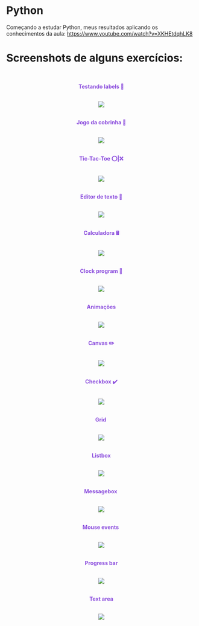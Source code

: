 # Python
Começando a estudar Python, meus resultados aplicando os conhecimentos da aula: https://www.youtube.com/watch?v=XKHEtdqhLK8

# Screenshots de alguns exercícios:
<div align="center">
  <br><p><strong><span style="color: #8b4ddd;">Testando labels 🔖</span></strong></p><br>
  <img align="center" src="https://github.com/xndrxssx/PythonFirstSteps/assets/111080553/7ea49edc-c51c-4ad3-9fd6-99078263c71e"/>
</div>
<div align="center">
  <br><p><strong><span style="color: #8b4ddd;">Jogo da cobrinha 🐍</span></strong></p><br>
  <img align="center" src="https://github.com/xndrxssx/PythonFirstSteps/assets/111080553/65d82218-1a67-4c7c-ac80-c668d2c8be2f"/>
</div>
<div align="center">
  <br><p><strong><span style="color: #8b4ddd;">Tic-Tac-Toe ⭕|❌</span></strong></p><br>
  <img align="center" src="https://github.com/xndrxssx/PythonFirstSteps/assets/111080553/33c5d290-36df-476a-a761-348097193447"/>
</div>
<div align="center">
  <br><p><strong><span style="color: #8b4ddd;">Editor de texto 📝</span></strong></p><br>
  <img align="center" src="https://github.com/xndrxssx/PythonFirstSteps/assets/111080553/bebdb5f9-a098-440d-99aa-549fe11eac01"/>
</div>
<div align="center">
  <br><p><strong><span style="color: #8b4ddd;">Calculadora 🖩 </span></strong></p><br>
  <img align="center" src="https://github.com/xndrxssx/PythonFirstSteps/assets/111080553/6b494588-ce75-4a1d-ac78-d60ae84c0d9b"/>
</div>
<div align="center">
  <br><p><strong><span style="color: #8b4ddd;">Clock program 📅</span></strong></p><br>
  <img src="https://github.com/xndrxssx/PythonFirstSteps/assets/111080553/4263a4b2-0f61-46dc-809a-b304259bf6cf"/>
  </div>
<div align="center">
  <br><p><strong><span style="color: #8b4ddd;">Anima&ccedil;&otilde;es</span></strong></p><br>
  <img src="https://github.com/xndrxssx/PythonFirstSteps/assets/111080553/ca5ffecb-9a46-4516-8a2b-71cf0ed56b6a"/>
</div>
<div align="center">
  <br><p><strong><span style="color: #8b4ddd;">Canvas ✏️</span></strong></p><br>
  <img src="https://github.com/xndrxssx/PythonFirstSteps/assets/111080553/cd98edfe-56d3-4833-91aa-f780d1af7c69"/>
</div>
<div align="center">
  <br><p><strong><span style="color: #8b4ddd;">Checkbox ✔️</span></strong></p><br>
  <img src="https://github.com/xndrxssx/PythonFirstSteps/assets/111080553/40274954-5c8b-40f4-91c3-f6228b37d025"/>
</div>
<div align="center">
  <br><p><strong><span style="color: #8b4ddd;">Grid&nbsp;</span></strong></p><br>
  <img src="https://github.com/xndrxssx/PythonFirstSteps/assets/111080553/62c3a75f-4f50-44e2-86e3-682e8c0e0e47"/>
</div>
<div align="center">
  <br><p><strong><span style="color: #8b4ddd;">Listbox</span></strong></p><br>
  <img src="https://github.com/xndrxssx/PythonFirstSteps/assets/111080553/6a83a9d4-49a1-424f-9e6d-d50694df66e6"/>
</div>
<div align="center">
  <br><p><strong><span style="color: #8b4ddd;">Messagebox&nbsp;</span></strong></p><br>
  <img src="https://github.com/xndrxssx/PythonFirstSteps/assets/111080553/5d94d4aa-50d4-439f-a383-b5c81912d137"/>
</div>
<div align="center">
  <br><p><strong><span style="color: #8b4ddd;">Mouse events&nbsp;</span></strong></p><br>
  <img src="https://github.com/xndrxssx/PythonFirstSteps/assets/111080553/32e8a5b5-d652-47c1-89d9-65034119523b"/>
</div>
<div align="center">
  <br><p><strong><span style="color: #8b4ddd;">Progress bar</span></strong></p><br>
  <img src="https://github.com/xndrxssx/PythonFirstSteps/assets/111080553/4a352c5f-00d3-492f-a590-89545f82bb06"/>
  </div>
<div align="center">
  <br><p><strong><span style="color: #8b4ddd;">Text area</span></strong></p><br>
  <img src="https://github.com/xndrxssx/PythonFirstSteps/assets/111080553/0d35770e-3905-4737-823d-9dbdee25dc5c"/>
  </div>


